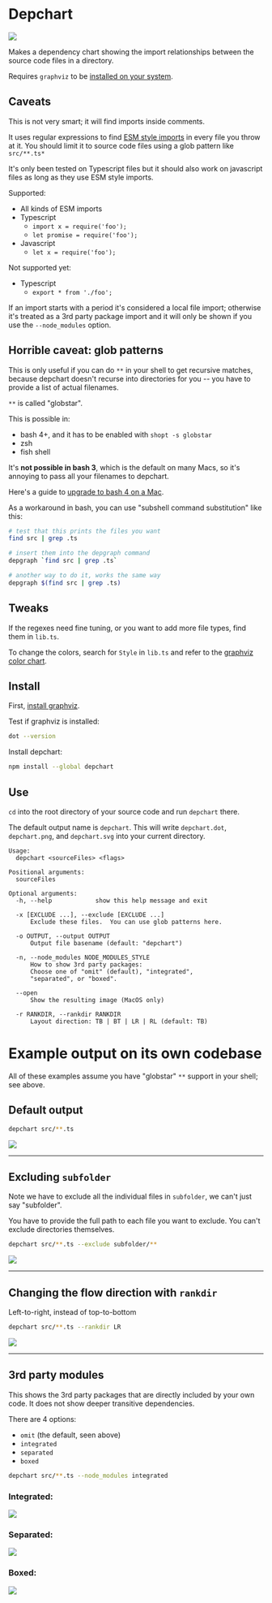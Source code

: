 # Depchart

![](examples/depchart-default.png)

Makes a dependency chart showing the import relationships between the source code files in a directory.

Requires `graphviz` to be [installed on your system](https://graphviz.org/download/).

## Caveats

This is not very smart; it will find imports inside comments.

It uses regular expressions to find [ESM style imports](https://developer.mozilla.org/en-US/docs/Web/JavaScript/Reference/Statements/import) in every file you throw at it.  You should limit it to source code files using a glob pattern like `src/**.ts*`

It's only been tested on Typescript files but it should also work on javascript files as long as they use ESM style imports.

Supported:
* All kinds of ESM imports
* Typescript
  * `import x = require('foo');`
  * `let promise = require('foo');`
* Javascript
  * `let x = require('foo');`

Not supported yet:
* Typescript
  * `export * from './foo';`

If an import starts with a period it's considered a local file import; otherwise it's treated as a 3rd party package import and it will only be shown if you use the `--node_modules` option.

## Horrible caveat: glob patterns

This is only useful if you can do `**` in your shell to get recursive matches, because depchart doesn't recurse into directories for you -- you have to provide a list of actual filenames.

`**` is called "globstar".

This is possible in:
* bash 4+, and it has to be enabled with `shopt -s globstar`
* zsh
* fish shell

It's **not possible in bash 3**, which is the default on many Macs, so it's annoying to pass all your filenames to depchart.

Here's a guide to [upgrade to bash 4 on a Mac](https://gist.github.com/reggi/475793ea1846affbcfe8).

As a workaround in bash, you can use "subshell command substitution" like this:

```bash
# test that this prints the files you want
find src | grep .ts

# insert them into the depgraph command
depgraph `find src | grep .ts`

# another way to do it, works the same way
depgraph $(find src | grep .ts)
```

## Tweaks

If the regexes need fine tuning, or you want to add more file types, find them in `lib.ts`.

To change the colors, search for `Style` in `lib.ts` and refer to the [graphviz color chart](https://www.graphviz.org/doc/info/colors.html).

## Install

First, [install graphviz](https://graphviz.org/download/).

Test if graphviz is installed:
```sh
dot --version
```

Install depchart:
```sh
npm install --global depchart
```

## Use

`cd` into the root directory of your source code and run `depchart` there.

The default output name is `depchart`.  This will write `depchart.dot`, `depchart.png`, and `depchart.svg` into your current directory.

```
Usage:
  depchart <sourceFiles> <flags>

Positional arguments:
  sourceFiles

Optional arguments:
  -h, --help            show this help message and exit

  -x [EXCLUDE ...], --exclude [EXCLUDE ...]
      Exclude these files.  You can use glob patterns here.

  -o OUTPUT, --output OUTPUT
      Output file basename (default: "depchart")

  -n, --node_modules NODE_MODULES_STYLE
      How to show 3rd party packages:
      Choose one of "omit" (default), "integrated",
      "separated", or "boxed".

  --open
      Show the resulting image (MacOS only)

  -r RANKDIR, --rankdir RANKDIR
      Layout direction: TB | BT | LR | RL (default: TB)
```

# Example output on its own codebase

All of these examples assume you have "globstar" `**` support in your shell; see above.

## Default output
```sh
depchart src/**.ts
```

![](examples/depchart-default.png)

---

## Excluding `subfolder`

Note we have to exclude all the individual files in `subfolder`, we can't just say "subfolder".

You have to provide the full path to each file you want to exclude.  You can't exclude directories themselves.

```sh
depchart src/**.ts --exclude subfolder/**
```

![](examples/depchart-exclude.png)

---

## Changing the flow direction with `rankdir`

Left-to-right, instead of top-to-bottom

```sh
depchart src/**.ts --rankdir LR
```

![](examples/depchart-lr.png)

---

## 3rd party modules

This shows the 3rd party packages that are directly included by your own code.  It does not show deeper transitive dependencies.

There are 4 options:
* `omit` (the default, seen above)
* `integrated`
* `separated`
* `boxed`

```sh
depchart src/**.ts --node_modules integrated
```

### Integrated:

![](examples/depchart-n-integrated.png)

### Separated:

![](examples/depchart-n-separated.png)

### Boxed:

![](examples/depchart-n-boxed.png)